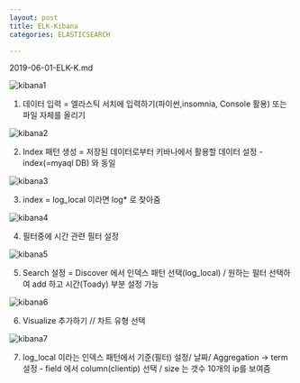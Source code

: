 ```yaml
---
layout: post
title: ELK-Kibana
categories: ELASTICSEARCH

---
```


2019-06-01-ELK-K.md

![kibana1](https://user-images.githubusercontent.com/47915302/58748567-c759aa00-84b5-11e9-9f98-7a04eeb9d3b8.png)

1. 데이터 입력 = 엘라스틱 서치에 입력하기(파이썬,insomnia, Console 활용) 또는 파일 자체를 올리기

![kibana2](https://user-images.githubusercontent.com/47915302/58748581-0556ce00-84b6-11e9-8398-c7535b14e94b.png)


2. Index 패턴 생성 = 저장된 데이터로부터 키바나에서 활용할 데이터 설정 - index(=myaql DB) 와 동일  

![kibana3](https://user-images.githubusercontent.com/47915302/58748582-07b92800-84b6-11e9-955c-22baf11e4ef9.png)

3. index = log_local 이라면 log* 로 찾아줌

![kibana4](https://user-images.githubusercontent.com/47915302/58748583-0982eb80-84b6-11e9-9ad9-7ab6c8d5c013.png)

4. 필터중에 시간 관련 필터 설정

![kibana5](https://user-images.githubusercontent.com/47915302/58748584-0ab41880-84b6-11e9-89c5-65e0da9a937c.png)

5. Search 설정 = Discover 에서 인덱스 패턴 선택(log_local) / 원하는 필터 선택하여 add 하고 시간(Toady) 부분 설정 가능

![kibana6](https://user-images.githubusercontent.com/47915302/58748587-0d167280-84b6-11e9-9e5e-e4995843ffdd.png)

6. Visualize 추가하기 // 차트 유형 선택

![kibana7](https://user-images.githubusercontent.com/47915302/58748590-0e479f80-84b6-11e9-8ee5-af010adda6f7.png)

7. log_local 이라는 인덱스 패턴에서 기준(필터) 설정/ 날짜/  Aggregation -> term 설정 - field 에서 column(clientip) 선택 / size 는 갯수 10개의 ip를 보여줌
